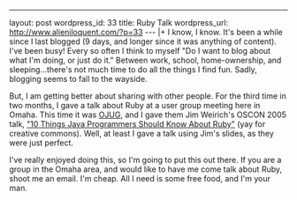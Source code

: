 --- 
layout: post
wordpress_id: 33
title: Ruby Talk
wordpress_url: http://www.alieniloquent.com/?p=33
--- |+
I know, I know. It's been a while since I last blogged (9 days, and longer
since it was anything of content). I've been busy! Every so often I think to
myself "Do I want to blog about what I'm doing, or just do it." Between work,
school, home-ownership, and sleeping...there's not much time to do all the
things I find fun. Sadly, blogging seems to fall to the wayside.

But, I am getting better about sharing with other people. For the third time
in two months, I gave a talk about Ruby at a user group meeting here in Omaha.
This time it was [OJUG][1], and I gave them Jim Weirich's OSCON 2005 talk,
["10 Things Java Programmers Should Know About Ruby"][2] (yay for creative
commons). Well, at least I gave a talk using Jim's slides, as they were just
perfect.

I've really enjoyed doing this, so I'm going to put this out there. If you are
a group in the Omaha area, and would like to have me come talk about Ruby,
shoot me an email. I'm cheap. All I need is some free food, and I'm your man.

   [1]: http://www.ojug.org/

   [2]: http://onestepback.org/articles/10things/

